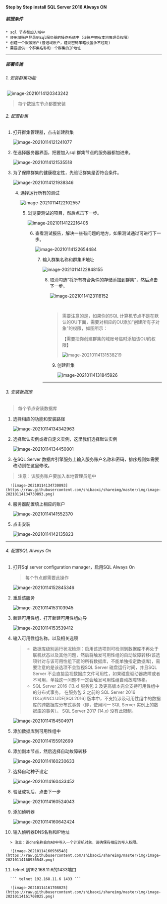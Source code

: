 #### Step by Step install SQL Server 2016 Always ON

##### 前提条件

	* sql 节点都加入域中
	* 使用域账户登录到sql服务器的操作系统中（该账户拥有本地管理员权限）
	* 创建一个服务账户(普通域账户，建议密码策略设置永不过期)
	* 需要提供一个群集名称和一个群集的IP地址



---

##### 部署实施

###### 1. 安装群集功能

​	![image-20210114120343242](https://raw.githubusercontent.com/shibaoxi/shareimg/master/img/image-20210114120343242.png)

> 每个数据库节点都要安装

###### 2. 配置群集

 1. 打开群集管理器，点击新建群集

    ![image-20210114121241077](https://raw.githubusercontent.com/shibaoxi/shareimg/master/img/image-20210114121241077.png)

2. 在选择服务器界面，把要加入sql 群集节点的服务器都加进来。

   

   ![image-20210114121535518](https://raw.githubusercontent.com/shibaoxi/shareimg/master/img/image-20210114121535518.png)



3. 为了保障群集的健康稳定性，先验证群集是否符合条件。

   ![image-20210114121938346](https://raw.githubusercontent.com/shibaoxi/shareimg/master/img/image-20210114121938346.png)

   4. 选择运行所有的测试

      ![image-20210114122102557](https://raw.githubusercontent.com/shibaoxi/shareimg/master/img/image-20210114122102557.png)

      5. 浏览要测试的项目，然后点击下一步。

         ![image-20210114122216405](https://raw.githubusercontent.com/shibaoxi/shareimg/master/img/image-20210114122216405.png)

         6. 查看测试报告，解决一些有问题的地方，如果测试通过可进行下一步。

            ![image-20210114122654484](https://raw.githubusercontent.com/shibaoxi/shareimg/master/img/image-20210114122654484.png)

            7. 输入群集名称和群集IP地址

               ![image-20210114122848155](https://raw.githubusercontent.com/shibaoxi/shareimg/master/img/image-20210114122848155.png)

               8. 取消勾选“将所有符合条件的存储添加到群集”，然后点击下一步。

                  ![image-20210114123118152](https://raw.githubusercontent.com/shibaoxi/shareimg/master/img/image-20210114123118152.png)

                  ​		

                  > 需要注意的是，如果你的SQL 计算机节点不是在默认的OU下面，需要对相应的OU添加“创建所有子对象”的权限，如图所示：
                  >
                  > 【需要把你创建群集的域账号临时添加该OU的权限】
                  >
                  > ![image-20210114131538219](https://raw.githubusercontent.com/shibaoxi/shareimg/master/img/image-20210114131538219.png)

                  9. 创建群集

                     ![image-20210114131845926](https://raw.githubusercontent.com/shibaoxi/shareimg/master/img/image-20210114131845926.png)

               

               ---

###### 3. 安装数据库

   > 每个节点安装数据库

   1. 选择相应的功能和安装路径

      ![image-20210114134342963](https://raw.githubusercontent.com/shibaoxi/shareimg/master/img/image-20210114134342963.png)

   2. 选择默认实例或者自定义实例，这里我们选择默认实例

      ![image-20210114134450001](https://raw.githubusercontent.com/shibaoxi/shareimg/master/img/image-20210114134450001.png)

   3. 在SQL Server 数据库引擎服务上输入服务账户名称和密码，排序规则如需要改动则在这里修改。

   > 注意：该服务账户要加入本地管理员组中

      ![image-20210114134730893](https://raw.githubusercontent.com/shibaoxi/shareimg/master/img/image-20210114134730893.png)

   4. 服务器配置填上相应的账户

      ![image-20210114141552370](https://raw.githubusercontent.com/shibaoxi/shareimg/master/img/image-20210114141552370.png)

   5. 点击安装

      ![image-20210114142135823](https://raw.githubusercontent.com/shibaoxi/shareimg/master/img/image-20210114142135823.png)

   



---

###### 4. 配置SQL Always On

   1. 打开Sql server configuration manager，启用SQL Always On

      > 每个节点都需要此操作

      ![image-20210114152845346](https://raw.githubusercontent.com/shibaoxi/shareimg/master/img/image-20210114152845346.png)

   2. 重启该服务

      ![image-20210114153103945](https://raw.githubusercontent.com/shibaoxi/shareimg/master/img/image-20210114153103945.png)



   3. 新建可用性组，打开新建可用性组向导

      ![image-20210114153539412](https://raw.githubusercontent.com/shibaoxi/shareimg/master/img/image-20210114153539412.png)

   4. 输入可用性组名称，以及相关选项

      > * 数据库级别运行状况检测：启用该选项则可检测到数据库不再处于联机状态以及其他问题，然后将触发可用性组的自动故障转移(该选项针对与该可用性组下面的所有数据库，不能单独指定数据库)，需要注意的是该选项不会监视SQL Server 磁盘运行时间，并且SQL Server 不会直接监视数据库文件可用性，如果磁盘驱动器故障或者不可用，单独这一问题不一定会触发可用性组自动故障转移。
      > * SQL Server 2016 (13.x) 服务包 2 及更高版本完全支持可用性组中的分布式事务。 在服务包 2 之前的 SQL Server 2016 (13.x)!INCLUDE[SQL2016] 版本中，不支持涉及可用性组中的数据库的跨数据库分布式事务（即，使用同一 SQL Server 实例上的数据库的事务）。 SQL Server 2017 (14.x) 没有此限制。

      ![image-20210114154504971](https://raw.githubusercontent.com/shibaoxi/shareimg/master/img/image-20210114154504971.png)

   5. 添加数据库到可用性组中

      ![image-20210114155912699](https://raw.githubusercontent.com/shibaoxi/shareimg/master/img/image-20210114155912699.png)

   6. 添加副本节点，然后选择自动故障转移

      ![image-20210114160230633](https://raw.githubusercontent.com/shibaoxi/shareimg/master/img/image-20210114160230633.png)

   7. 选择自动种子设定

      ![image-20210114160433452](https://raw.githubusercontent.com/shibaoxi/shareimg/master/img/image-20210114160433452.png)

   8. 验证成功后，点击下一步

      ![image-20210114160524043](https://raw.githubusercontent.com/shibaoxi/shareimg/master/img/image-20210114160524043.png)

   9. 添加侦听器

      ![image-20210114160642424](https://raw.githubusercontent.com/shibaoxi/shareimg/master/img/image-20210114160642424.png)

   10. 输入侦听器DNS名称和IP地址

      > 注意：该dns名称会向AD中写入一个计算机对象，请确保有相应的写入权限。

      ![image-20210114160936548](https://raw.githubusercontent.com/shibaoxi/shareimg/master/img/image-20210114160936548.png)

   11. telnet 到192.168.11.6的1433端口

      ``` telnet 192.168.11.6 1433 ```

      ![image-20210114161708025](https://raw.githubusercontent.com/shibaoxi/shareimg/master/img/image-20210114161708025.png)

                                





